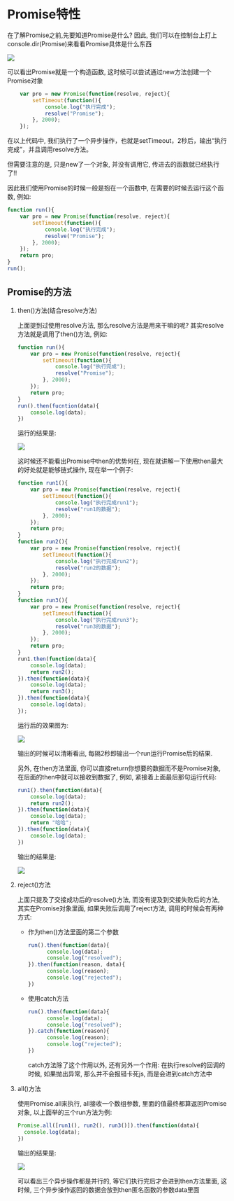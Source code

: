 # Promise特性

在了解Promise之前,先要知道Promise是什么? 因此, 我们可以在控制台上打上console.dir(Promise)来看看Promise具体是什么东西

![](http://7xs89l.com1.z0.glb.clouddn.com/console.dirPromise.png)

可以看出Promise就是一个构造函数, 这时候可以尝试通过new方法创建一个Promise对象
   
```javascript
    var pro = new Promise(function(resolve, reject){
        setTimeout(function(){
            console.log("执行完成");
            resolve("Promise");
        }, 2000);
    });
```
在以上代码中, 我们执行了一个异步操作，也就是setTimeout，2秒后，输出“执行完成”，并且调用resolve方法。

但需要注意的是, 只是new了一个对象, 并没有调用它, 传进去的函数就已经执行了!!

因此我们使用Promise的时候一般是抱在一个函数中, 在需要的时候去运行这个函数, 例如:

```javascript
function run(){
    var pro = new Promise(function(resolve, reject){
        setTimeout(function(){
            console.log("执行完成");
            resolve("Promise");
        }, 2000);
    });
    return pro;
}
run();
```

## Promise的方法

 1. then()方法(结合resolve方法)

    上面提到过使用resolve方法, 那么resolve方法是用来干嘛的呢? 其实resolve方法就是调用了then()方法, 例如:
    
    ```javascript
    function run(){
        var pro = new Promise(function(resolve, reject){
            setTimeout(function(){
                console.log("执行完成");
                resolve("Promise");
            }, 2000);
        });
        return pro;
    }
    run().then(fucntion(data){
        console.log(data);
    })
    ```
    运行的结果是:
    
    ![](http://7xs89l.com1.z0.glb.clouddn.com/promisethenconsole1.png)
    
    这时候还不能看出Promise中then的优势何在, 现在就讲解一下使用then最大的好处就是能够链式操作, 现在举一个例子: 
    
    ```javascript
    function run1(){
        var pro = new Promise(function(resolve, reject){
            setTimeout(function(){
                console.log("执行完成run1");
                resolve("run1的数据");
            }, 2000);
        });
        return pro;
    }
    function run2(){
        var pro = new Promise(function(resolve, reject){
            setTimeout(function(){
                console.log("执行完成run2");
                resolve("run2的数据");
            }, 2000);
        });
        return pro;
    }
    function run3(){
        var pro = new Promise(function(resolve, reject){
            setTimeout(function(){
                console.log("执行完成run3");
                resolve("run3的数据");
            }, 2000);
        });
        return pro;
    }
    run1.then(function(data){
        console.log(data);
        return run2();
    }).then(function(data){
        console.log(data);
        return run3();
    }).then(function(data){
        console.log(data);
    });
    ```
    
    运行后的效果图为:
    
    ![](http://7xs89l.com1.z0.glb.clouddn.com/promisethenlinkconsole.png)
    
    输出的时候可以清晰看出, 每隔2秒即输出一个run运行Promise后的结果.
    
    另外, 在then方法里面, 你可以直接return你想要的数据而不是Promise对象, 在后面的then中就可以接收到数据了, 例如, 紧接着上面最后那句运行代码:
    
    ```javascript
    run1().then(function(data){
        console.log(data);
        return run2();
    }).then(function(data){
        console.log(data);
        return "哈哈";
    }).then(function(data){
        console.log(data);
    })
    ```
    
    输出的结果是: 
    
    ![](http://7xs89l.com1.z0.glb.clouddn.com/promisethenreturnconsole.png)
    
    

 2. reject()方法

    上面只提及了交接成功后的resolve()方法, 而没有提及到交接失败后的方法, 其实在Promise对象里面, 如果失败后调用了reject方法, 调用的时候会有两种方式:
    
    - 作为then()方法里面的第二个参数
    
      ```javascript
      run().then(function(data){
            console.log(data);
            console.log("resolved");
      }).then(function(reason, data){
            console.log(reason);
            console.log("rejected");
      })
      ```
 
    - 使用catch方法
    
      ```javascript
      run().then(function(data){
            console.log(data);
            console.log("resolved");
      }).catch(function(reason){
            console.log(reason);
            console.log("rejected");
      })
      ```
 
      catch方法除了这个作用以外, 还有另外一个作用: 在执行resolve的回调的时候, 如果抛出异常, 那么并不会报错卡死js, 而是会进到catch方法中
      
      

 3. all()方法

    使用Promise.all来执行, all接收一个数组参数, 里面的值最终都算返回Promise对象, 以上面举的三个run方法为例: 
    
    ```javascript
    Promise.all([run1(), run2(), run3()]).then(function(data){
      console.log(data);
    })
    ```
    
    输出的结果是: 
    
    ![](http://7xs89l.com1.z0.glb.clouddn.com/promiseallconsole1.png)
    
    可以看出三个异步操作都是并行的, 等它们执行完后才会进到then方法里面, 这时候, 三个异步操作返回的数据会放到then匿名函数的参数data里面